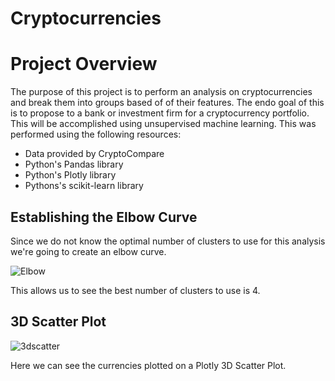 # Cryptocurrencies

# Project Overview
The purpose of this project is to perform an analysis on cryptocurrencies and break them into groups based of of their features. The endo goal of this is to propose to a bank or investment firm for a cryptocurrency portfolio. This will be accomplished using unsupervised machine learning. This was performed using the following resources: 
- Data provided by CryptoCompare
- Python's Pandas library
- Python's Plotly library
- Pythons's scikit-learn library


## Establishing the Elbow Curve
Since we do not know the optimal number of clusters to use for this analysis we're going to create an elbow curve. 

![Elbow](https://user-images.githubusercontent.com/88564212/148843121-d8f2c285-065e-4174-a4ee-d8f4e5621562.png)

This allows us to see the best number of clusters to use is 4. 

## 3D Scatter Plot 

![3dscatter](https://user-images.githubusercontent.com/88564212/148843355-1144bc96-50e8-451f-8ee0-6a3d752eb938.png)

Here we can see the currencies plotted on a Plotly 3D Scatter Plot. 
